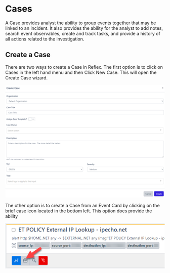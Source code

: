 # Cases

A Case provides analyst the ability to group events together that may be linked to an incident. It also provides the ability for the analyst to add notes, search event observables, create and track tasks, and provide a history of all actions related to the investigation. 

## Create a Case

There are two ways to create a Case in Reflex. The first option is to click on Cases in the left hand menu and then Click New Case. This will open the Create Case wizard.

![Create Case Wizard screenshot](../img/create_case_wizard.png)








The other option is to create a Case from an Event Card by clicking on the brief case icon located in the bottom left. This option does provide the ability

![Create Case Wizard event card screenshot](../img/create_case_event_card.png)

